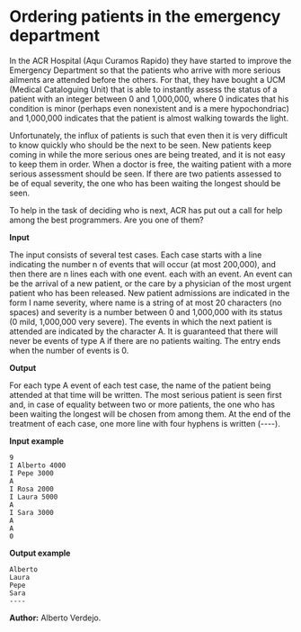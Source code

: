 # Ordering patients in the emergency department

In the ACR Hospital (Aquı Curamos Rapido) they have started to improve the Emergency Department so that the patients who arrive with more serious ailments are attended before the others. For that, they have bought a UCM (Medical Cataloguing Unit) that is able to instantly assess the status of a patient with an integer between 0 and 1,000,000, where 0 indicates that his condition is minor (perhaps even nonexistent and is a mere hypochondriac) and 1,000,000 indicates that the patient is almost walking towards the light.

Unfortunately, the influx of patients is such that even then it is very difficult to know quickly who should be the next to be seen. New patients keep coming in while the more serious ones are being treated, and it is not easy to keep them in order. When a doctor is free, the waiting patient with a more serious assessment should be seen. If there are two patients assessed to be of equal severity, the one who has been waiting the longest should be seen.

To help in the task of deciding who is next, ACR has put out a call for help among the best programmers. Are you one of them?

**Input**

The input consists of several test cases. Each case starts with a line indicating the number n of events that will occur (at most 200,000), and then there are n lines each with one event.
each with an event. An event can be the arrival of a new patient, or the care by a physician of the most urgent patient who has been released. New patient admissions are indicated in the form I name severity, where name is a string of at most 20 characters (no spaces) and severity is a number between 0 and 1,000,000 with its status (0 mild, 1,000,000 very severe). The events in which the next patient is attended are indicated by the character A. It is guaranteed that there will never be events of type A if there are no patients waiting. The entry ends when the number of events is 0.

**Output**

For each type A event of each test case, the name of the patient being attended at that time will be written. The most serious patient is seen first and, in case of equality between two or more patients, the one who has been waiting the longest will be chosen from among them. At the end of the treatment of each case, one more line with four hyphens is written (----).

**Input example**

    9
    I Alberto 4000
    I Pepe 3000
    A
    I Rosa 2000
    I Laura 5000
    A
    I Sara 3000
    A
    A
    0

**Output example**

    Alberto
    Laura
    Pepe
    Sara
    ----

**Author:** Alberto Verdejo.
